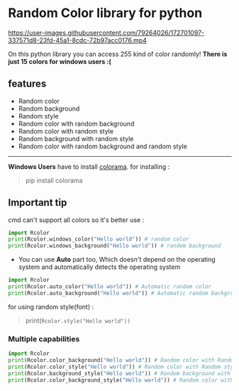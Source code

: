 # Random Color library for python


     

https://user-images.githubusercontent.com/79264026/172701097-337571d8-23fd-45a1-8cdc-72b97acc0176.mp4


        
On this python library you can access 255 kind of color randomly!
**There is just 15 colors for windows users :(**
## features

- Random color 
- Random background
- Random style
- Random color with random background
- Random color with random style
- Random background with random style
- Random color with random background and random style

---
**Windows Users** have to install [colorama](https://pypi.org/project/colorama/).
for installing : 

>pip install colorama

## **Important tip**
cmd can't support all colors so it's better use :
``` python 
import Rcolor
print(Rcolor.windows_color("Hello world")) # random color
print(Rcolor.windows_background("Hello world")) # random background
``` 
- You can use **Auto** part too, Which doesn't depend on the operating system and automatically detects the operating system
```python
import Rcolor
print(Rcolor.auto_color("Hello world")) # Automatic random color
print(Rcolor.auto_background("Hello world")) # Automatic random background
```

for using random style(font) :
>print(`Rcolor.style("Hello world"))`

### Multiple capabilities ###
```python
import Rcolor
print(Rcolor.color_background("Hello world")) # Random color with Random background
print(Rcolor.color_style("Hello world")) # Random color with Random style
print(Rcolor.background_style("Hello world")) # Random background with style
print(Rcolor.color_background_style("Hello world")) # Random color with random background and random style
```

